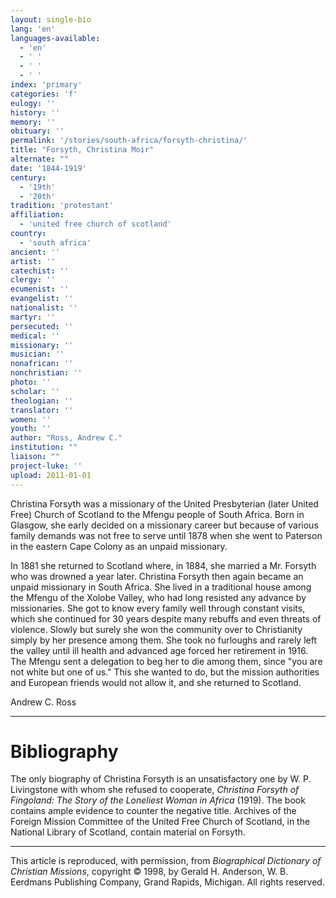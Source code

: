 ```yaml
---
layout: single-bio
lang: 'en'
languages-available:
  - 'en'
  - ' '
  - ' '
  - ' '
index: 'primary'
categories: 'f'
eulogy: ''
history: ''
memory: ''
obituary: ''
permalink: '/stories/south-africa/forsyth-christina/'
title: "Forsyth, Christina Moir"
alternate: ""
date: '1844-1919'
century:
  - '19th'
  - '20th'
tradition: 'protestant'
affiliation:
  - 'united free church of scotland'
country:
  - 'south africa'
ancient: ''
artist: ''
catechist: ''
clergy: ''
ecumenist: ''
evangelist: ''
nationalist: ''
martyr: ''
persecuted: ''
medical: ''
missionary: ''
musician: ''
nonafrican: ''
nonchristian: ''
photo: ''
scholar: ''
theologian: ''
translator: ''
women: ''
youth: ''
author: "Ross, Andrew C."
institution: ""
liaison: ""
project-luke: ''
upload: 2011-01-01
---
```




Christina Forsyth was a missionary of the United Presbyterian (later United Free) Church of Scotland to the Mfengu people of South Africa. Born in Glasgow, she early decided on a missionary career but because of various family demands was not free to serve until 1878 when she went to Paterson in the eastern Cape Colony as an unpaid missionary.

In 1881 she returned to Scotland where, in 1884, she married a Mr. Forsyth who was drowned a year later. Christina Forsyth then again became an unpaid missionary in South Africa. She lived in a traditional house among the Mfengu of the Xolobe Valley, who had long resisted any advance by missionaries. She got to know every family well through constant visits, which she continued for 30 years despite many rebuffs and even threats of violence. Slowly but surely she won the community over to Christianity simply by her presence among them. She took no furloughs and rarely left the valley until ill health and advanced age forced her retirement in 1916. The Mfengu sent a delegation to beg her to die among them, since "you are not white but one of us." This she wanted to do, but the mission authorities and European friends would not allow it, and she returned to Scotland.

Andrew C. Ross

---

# Bibliography

The only biography of Christina Forsyth is an unsatisfactory one by W. P. Livingstone with whom she refused to cooperate, *Christina Forsyth of Fingoland: The Story of the Loneliest Woman in Africa* (1919). The book contains ample evidence to counter the negative title. Archives of the Foreign Mission Committee of the United Free Church of Scotland, in the National Library of Scotland, contain material on Forsyth.

---

This article is reproduced, with permission, from *Biographical Dictionary of Christian Missions*, copyright © 1998, by Gerald H. Anderson, W. B. Eerdmans Publishing Company, Grand Rapids, Michigan. All rights reserved.